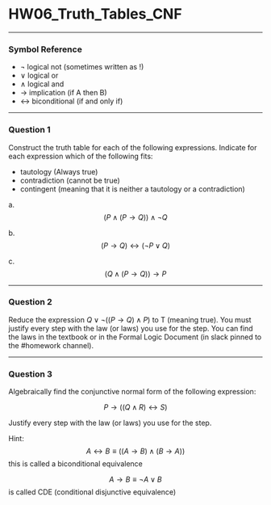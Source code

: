 # HW06_Truth_Tables_CNF
---
### Symbol Reference
- $\lnot$ logical not (sometimes written as !)
- $\lor$ logical or
- $\land$ logical and
- $\rightarrow$ implication (if A then B)
- $\leftrightarrow$ biconditional (if and only if)

---
### Question 1

Construct the truth table for each of the following expressions. Indicate for each expression which of the following fits: 
- tautology (Always true)
- contradiction (cannot be true)
- contingent (meaning that it is neither a tautology or a contradiction)

 a. 
$$(P \land (P \rightarrow Q)) \land \lnot Q$$
  
 b.
  $$(P \rightarrow Q) \leftrightarrow (\lnot P \lor Q)$$
 
 c.
  $$(Q \land (P \rightarrow Q)) \rightarrow P$$

---
### Question 2

Reduce the expression $Q \lor \lnot((P \rightarrow Q) \land P)$  to T (meaning true). You must justify every step with the law (or laws) you use for the step. You can find the laws in the textbook or in the Formal Logic Document (in slack pinned to the #homework channel).

---
### Question 3

Algebraically find the conjunctive normal form of the following expression:

$$P \rightarrow ((Q \land R) \leftrightarrow S)$$

Justify every step with the law (or laws) you use for the step.

Hint:
$$A \leftrightarrow B \equiv ((A \rightarrow B) \land (B \rightarrow A))$$ this is called a biconditional equivalence
 
$$A \rightarrow B \equiv \lnot A \lor B$$
is called CDE (conditional disjunctive equivalence)
